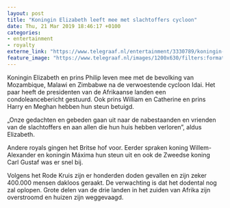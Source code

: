 ```yaml
---
layout: post
title: "Koningin Elizabeth leeft mee met slachtoffers cycloon"
date: Thu, 21 Mar 2019 18:46:17 +0100
categories: 
- entertainment 
- royalty 
externe_link: "https://www.telegraaf.nl/entertainment/3330789/koningin-elizabeth-leeft-mee-met-slachtoffers-cycloon"
feature_image: "https://www.telegraaf.nl/images/1200x630/filters:format(jpeg):quality(80)/cdn-kiosk-api.telegraaf.nl/51485f56-4c01-11e9-927e-02d2fb1aa1d7.jpg"
---
```


<p class="intro">Koningin Elizabeth en prins Philip leven mee met de bevolking van Mozambique, Malawi en Zimbabwe na de verwoestende cycloon Idai. Het paar heeft de presidenten van de Afrikaanse landen een condoleancebericht gestuurd. Ook prins William en Catherine en prins Harry en Meghan hebben hun steun betuigd.</p> <p>„Onze gedachten en gebeden gaan uit naar de nabestaanden en vrienden van de slachtoffers en aan allen die hun huis hebben verloren”, aldus Elizabeth.</p><p>Andere royals gingen het Britse hof voor. Eerder spraken koning Willem-Alexander en koningin Máxima hun steun uit en ook de Zweedse koning Carl Gustaf was er snel bij.</p><p>Volgens het Rode Kruis zijn er honderden doden gevallen en zijn zeker 400.000 mensen dakloos geraakt. De verwachting is dat het dodental nog zal oplopen. Grote delen van de drie landen in het zuiden van Afrika zijn overstroomd en huizen zijn weggevaagd.</p>
